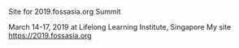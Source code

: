 Site for 2019.fossasia.org Summit

March 14-17, 2019 at Lifelong Learning Institute, Singapore
My site
https://2019.fossasia.org
